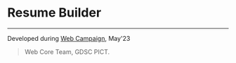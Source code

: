 # Resume Builder
---
Developed during [Web Campaign](https://gdsc.community.dev/events/details/developer-student-clubs-pune-institute-of-computer-technology-pune-presents-web-campaign/), May'23
> Web Core Team, GDSC PICT.
